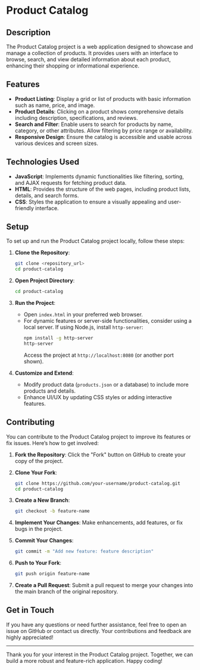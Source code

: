 

# Product Catalog

## Description

The Product Catalog project is a web application designed to showcase and manage a collection of products. It provides users with an interface to browse, search, and view detailed information about each product, enhancing their shopping or informational experience.

## Features

- **Product Listing**: Display a grid or list of products with basic information such as name, price, and image.
- **Product Details**: Clicking on a product shows comprehensive details including description, specifications, and reviews.
- **Search and Filter**: Enable users to search for products by name, category, or other attributes. Allow filtering by price range or availability.
- **Responsive Design**: Ensure the catalog is accessible and usable across various devices and screen sizes.

## Technologies Used

- **JavaScript**: Implements dynamic functionalities like filtering, sorting, and AJAX requests for fetching product data.
- **HTML**: Provides the structure of the web pages, including product lists, details, and search forms.
- **CSS**: Styles the application to ensure a visually appealing and user-friendly interface.

## Setup

To set up and run the Product Catalog project locally, follow these steps:

1. **Clone the Repository**:
   ```bash
   git clone <repository_url>
   cd product-catalog
   ```

2. **Open Project Directory**:
   ```bash
   cd product-catalog
   ```

3. **Run the Project**:
   - Open `index.html` in your preferred web browser.
   - For dynamic features or server-side functionalities, consider using a local server. If using Node.js, install `http-server`:
     ```bash
     npm install -g http-server
     http-server
     ```
     Access the project at `http://localhost:8080` (or another port shown).

4. **Customize and Extend**:
   - Modify product data (`products.json` or a database) to include more products and details.
   - Enhance UI/UX by updating CSS styles or adding interactive features.

## Contributing

You can contribute to the Product Catalog project to improve its features or fix issues. Here’s how to get involved:

1. **Fork the Repository**:
   Click the "Fork" button on GitHub to create your copy of the project.

2. **Clone Your Fork**:
   ```bash
   git clone https://github.com/your-username/product-catalog.git
   cd product-catalog
   ```

3. **Create a New Branch**:
   ```bash
   git checkout -b feature-name
   ```

4. **Implement Your Changes**:
   Make enhancements, add features, or fix bugs in the project.

5. **Commit Your Changes**:
   ```bash
   git commit -m "Add new feature: feature description"
   ```

6. **Push to Your Fork**:
   ```bash
   git push origin feature-name
   ```

7. **Create a Pull Request**:
   Submit a pull request to merge your changes into the main branch of the original repository.

## Get in Touch

If you have any questions or need further assistance, feel free to open an issue on GitHub or contact us directly. Your contributions and feedback are highly appreciated!

---

Thank you for your interest in the Product Catalog project. Together, we can build a more robust and feature-rich application. Happy coding!